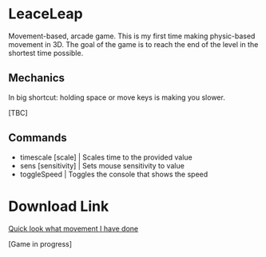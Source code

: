 # LeaceLeap
Movement-based, arcade game. This is my first time making physic-based movement in 3D. The goal of the game is to reach the end of the level in the shortest time possible.

## Mechanics
In big shortcut: holding space or move keys is making you slower.

[TBC]

## Commands
 - timescale [scale] | Scales time to the provided value
 - sens [sensitivity] | Sets mouse sensitivity to value
 - toggleSpeed | Toggles the console that shows the speed

# Download Link
[Quick look what movement I have done](https://www.dropbox.com/scl/fi/cm8g3j1eqp8f1nsshenhk/LeaceLeap.zip?rlkey=slu3jhjrt57i5mn0olucv2y1n&st=ct4pgg32&dl=1)

[Game in progress]
